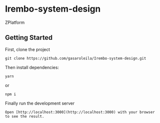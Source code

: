 # Irembo-system-design
ZPlatform 

## Getting Started
First, clone the project
```
git clone https://github.com/gasaroleila/Irembo-system-design.git
```
Then install dependencies:

```
yarn
```
or

```
npm i
```

Finally run the development server
```
Open [http://localhost:3000](http://localhost:3000) with your browser to see the result.

```
